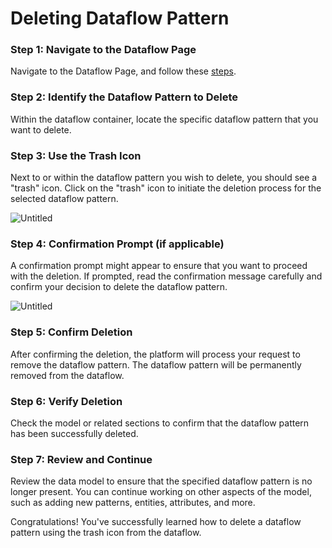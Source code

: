 # Deleting Dataflow Pattern

### Step 1: Navigate to the Dataflow Page

Navigate to the Dataflow Page, and follow these [steps](../Naviage%20to%20Dataflow%20Page%2039d9ed3529a94178bf063c9f7ef0bc96.md).

### **Step 2: Identify the Dataflow Pattern to Delete**

Within the dataflow container, locate the specific dataflow pattern that you want to delete.

### **Step 3: Use the Trash Icon**

Next to or within the dataflow pattern you wish to delete, you should see a "trash" icon. Click on the "trash" icon to initiate the deletion process for the selected dataflow pattern.

![Untitled](Deleting%20Dataflow%20Pattern%2029e1cfa595d24b4ab0fcceaa945ec177/Untitled.png)

### **Step 4: Confirmation Prompt (if applicable)**

A confirmation prompt might appear to ensure that you want to proceed with the deletion. If prompted, read the confirmation message carefully and confirm your decision to delete the dataflow pattern.

![Untitled](Deleting%20Dataflow%20Pattern%2029e1cfa595d24b4ab0fcceaa945ec177/Untitled%201.png)

### **Step 5: Confirm Deletion**

After confirming the deletion, the platform will process your request to remove the dataflow pattern. The dataflow pattern will be permanently removed from the dataflow.

### **Step 6: Verify Deletion**

Check the model or related sections to confirm that the dataflow pattern has been successfully deleted.

### **Step 7: Review and Continue**

Review the data model to ensure that the specified dataflow pattern is no longer present. You can continue working on other aspects of the model, such as adding new patterns, entities, attributes, and more.

Congratulations! You've successfully learned how to delete a dataflow pattern using the trash icon from the dataflow.